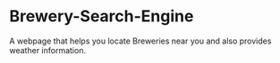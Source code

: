 # Brewery-Search-Engine
A webpage that helps you locate Breweries near you and also provides weather information.

